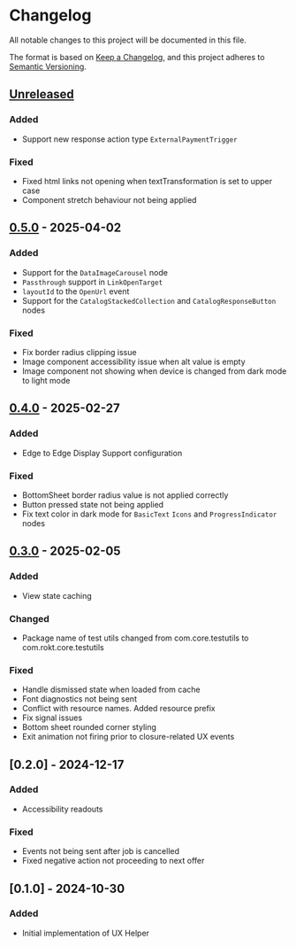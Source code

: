 <!-- markdownlint-disable MD024 -->

# Changelog

All notable changes to this project will be documented in this file.

The format is based on [Keep a Changelog](https://keepachangelog.com/en/1.1.0/),
and this project adheres to [Semantic Versioning](https://semver.org/spec/v2.0.0.html).

## [Unreleased]

### Added

- Support new response action type `ExternalPaymentTrigger`

### Fixed

- Fixed html links not opening when textTransformation is set to upper case
- Component stretch behaviour not being applied

## [0.5.0] - 2025-04-02

### Added

- Support for the `DataImageCarousel` node
- `Passthrough` support in `LinkOpenTarget`
- `layoutId` to the `OpenUrl` event
- Support for the `CatalogStackedCollection` and `CatalogResponseButton` nodes

### Fixed

- Fix border radius clipping issue
- Image component accessibility issue when alt value is empty
- Image component not showing when device is changed from dark mode to light mode

## [0.4.0] - 2025-02-27

### Added

- Edge to Edge Display Support configuration

### Fixed

- BottomSheet border radius value is not applied correctly
- Button pressed state not being applied
- Fix text color in dark mode for `BasicText` `Icons` and `ProgressIndicator` nodes

## [0.3.0] - 2025-02-05

### Added

- View state caching

### Changed

- Package name of test utils changed from com.core.testutils to com.rokt.core.testutils

### Fixed

- Handle dismissed state when loaded from cache
- Font diagnostics not being sent
- Conflict with resource names. Added resource prefix
- Fix signal issues
- Bottom sheet rounded corner styling
- Exit animation not firing prior to closure-related UX events

## [0.2.0] - 2024-12-17

### Added

- Accessibility readouts

### Fixed

- Events not being sent after job is cancelled
- Fixed negative action not proceeding to next offer

## [0.1.0] - 2024-10-30

### Added

- Initial implementation of UX Helper

[unreleased]: https://github.com/ROKT/rokt-ux-helper-android/compare/0.5.0...HEAD
[0.5.0]: https://github.com/ROKT/rokt-ux-helper-android/compare/0.4.0...0.5.0
[0.4.0]: https://github.com/ROKT/rokt-ux-helper-android/compare/0.3.0...0.4.0
[0.3.0]: https://github.com/ROKT/rokt-ux-helper-android/compare/f3489d36b16268fe284acf868f3c147b96c0adb7...0.3.0
